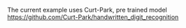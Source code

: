 The current example uses Curt-Park, pre trained model
https://github.com/Curt-Park/handwritten_digit_recognition
